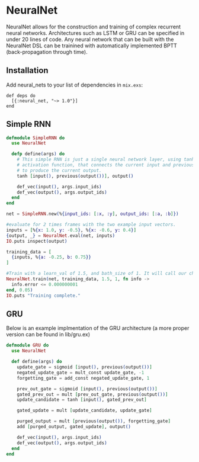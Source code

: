 # NeuralNet

NeuralNet allows for the construction and training of complex recurrent neural networks. Architectures such as LSTM or GRU can be specified in under 20 lines of code. Any neural network that can be built with the NeuralNet DSL can be trainined with automatically implemented BPTT (back-propagation through time).

## Installation

Add neural_nets to your list of dependencies in `mix.exs`:

    def deps do
      [{:neural_net, "~> 1.0"}]
    end

## Simple RNN

```elixir
defmodule SimpleRNN do
  use NeuralNet

  defp define(args) do
    # This simple RNN is just a single neural network layer, using tanh as its
    # activation function, that connects the current input and previous output
    # to produce the current output.
    tanh [input(), previous(output())], output()

    def_vec(input(), args.input_ids)
    def_vec(output(), args.output_ids)
  end
end

net = SimpleRNN.new(%{input_ids: [:x, :y], output_ids: [:a, :b]})

#evaluate for 2 times frames with the two example input vectors.
inputs = [%{x: 1.0, y: -0.5}, %{x: -0.6, y: 0.4}]
{output, _} = NeuralNet.eval(net, inputs)
IO.puts inspect(output)

training_data = [
  {inputs, %{a: -0.25, b: 0.75}}
]

#Train with a learn_val of 1.5, and bath_size of 1. It will call our checking function every 0.05 seconds.
NeuralNet.train(net, training_data, 1.5, 1, fn info ->
  info.error <= 0.000000001
end, 0.05)
IO.puts "Training complete."
```

## GRU

Below is an example implmentation of the GRU architecture (a more proper version can be found in lib/gru.ex)

```elixir
defmodule GRU do
  use NeuralNet

  def define(args) do
    update_gate = sigmoid [input(), previous(output())]
    negated_update_gate = mult_const update_gate, -1
    forgetting_gate = add_const negated_update_gate, 1

    prev_out_gate = sigmoid [input(), previous(output())]
    gated_prev_out = mult [prev_out_gate, previous(output())]
    update_candidate = tanh [input(), gated_prev_out]

    gated_update = mult [update_candidate, update_gate]

    purged_output = mult [previous(output()), forgetting_gate]
    add [purged_output, gated_update], output()

    def_vec(input(), args.input_ids)
    def_vec(output(), args.output_ids)
  end
end

```
